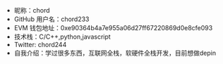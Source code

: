 - 昵称：chord
- GitHub 用户名：chord233
- EVM 钱包地址：0xe90364b4a7e955a06d27ff67220869d0e8cfe093
- 技术栈：C/C++,python,javascript
- Twitter: chord244
- 自我介绍：学过很多东西，互联网全栈，软硬件全栈开发，目前想做depin
